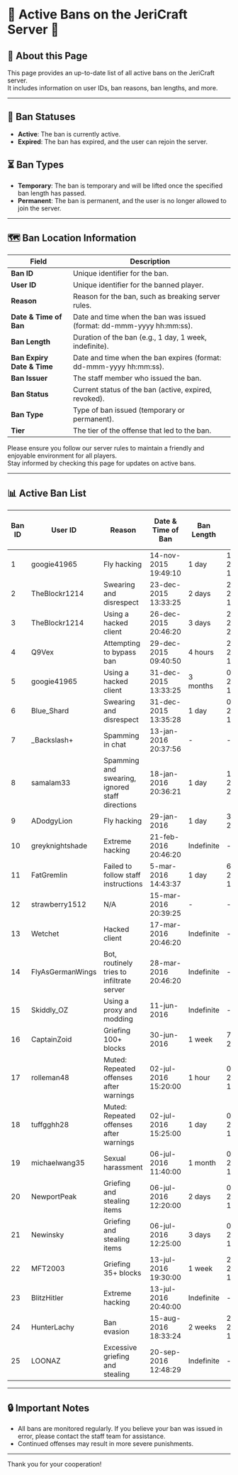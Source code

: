 # 🚫 Active Bans on the JeriCraft Server 🚫

## 📄 About this Page
This page provides an up-to-date list of all active bans on the JeriCraft server.  
It includes information on user IDs, ban reasons, ban lengths, and more.

---

## 📝 Ban Statuses
- **Active**: The ban is currently active.
- **Expired**: The ban has expired, and the user can rejoin the server.

## ⏳ Ban Types
- **Temporary**: The ban is temporary and will be lifted once the specified ban length has passed.
- **Permanent**: The ban is permanent, and the user is no longer allowed to join the server.

---

## 🗺️ Ban Location Information
| **Field**                    | **Description**                                                             |
|------------------------------|-----------------------------------------------------------------------------|
| **Ban ID**                   | Unique identifier for the ban.                                            |
| **User ID**                  | Unique identifier for the banned player.                                   |
| **Reason**                   | Reason for the ban, such as breaking server rules.                        |
| **Date & Time of Ban**       | Date and time when the ban was issued (format: dd-mmm-yyyy hh:mm:ss).   |
| **Ban Length**               | Duration of the ban (e.g., 1 day, 1 week, indefinite).                   |
| **Ban Expiry Date & Time**   | Date and time when the ban expires (format: dd-mmm-yyyy hh:mm:ss).       |
| **Ban Issuer**               | The staff member who issued the ban.                                      |
| **Ban Status**               | Current status of the ban (active, expired, revoked).                     |
| **Ban Type**                 | Type of ban issued (temporary or permanent).                               |
| **Tier**                     | The tier of the offense that led to the ban.                              |

Please ensure you follow our server rules to maintain a friendly and enjoyable environment for all players.  
Stay informed by checking this page for updates on active bans.

---

## 📊 Active Ban List

| **Ban ID** | **User ID**      | **Reason**                                      | **Date & Time of Ban** | **Ban Length** | **Ban Expiry Date & Time** | **Ban Issuer** | **Ban Status** | **Ban Type**   | **Tier** |
|------------|------------------|-------------------------------------------------|------------------------|----------------|----------------------------|----------------|----------------|----------------|----------|
| 1          | googie41965      | Fly hacking                                     | 14-nov-2015 19:49:10   | 1 day          | 15-nov-2015 19:49:10       | Chalwk         | 🔴Expired      | Temporary Ban  | 2        |
| 2          | TheBlockr1214    | Swearing and disrespect                         | 23-dec-2015 13:33:25   | 2 days         | 25-dec-2015 13:33:25       | Will7838       | 🔴Expired      | Temporary Ban  | 1        |
| 3          | TheBlockr1214    | Using a hacked client                           | 26-dec-2015 20:46:20   | 3 days         | 29-dec-2015 20:46:20       | Chalwk         | 🔴Expired      | Temporary Ban  | 2        |
| 4          | Q9Vex            | Attempting to bypass ban                        | 29-dec-2015 09:40:50   | 4 hours        | 29-dec-2015 13:40:50       | Chalwk         | 🔴Expired      | Temporary Ban  | 3        |
| 5          | googie41965      | Using a hacked client                           | 31-dec-2015 13:33:25   | 3 months       | 01-apr-2016 13:33:25       | Chalwk         | 🔴Expired      | Temporary Ban  | 2        |
| 6          | Blue_Shard       | Swearing and disrespect                         | 31-dec-2015 13:35:28   | 1 day          | 01-jan-2016 13:35:28       | Chalwk         | 🔴Expired      | Temporary Ban  | 1        |
| 7          | _Backslash+      | Spamming in chat                                | 13-jan-2016 20:37:56   | -              | -                          | Chalwk         | 🔴Expired      | Kicked         | 3        |
| 8          | samalam33        | Spamming and swearing, ignored staff directions | 18-jan-2016 20:36:21   | 1 day          | 19-jan-2016 20:36:21       | Chalwk         | 🔴Expired      | Temporary Ban  | 1        |
| 9          | ADodgyLion       | Fly hacking                                     | 29-jan-2016            | 1 day          | 30-jan-2016                | JackoSnacko    | 🔴Expired      | Temporary Ban  | 2        |
| 10         | greyknightshade  | Extreme hacking                                 | 21-feb-2016 20:46:20   | Indefinite     | -                          | Chalwk         | 🟢Active       | Permanent Ban  | 2        |
| 11         | FatGremlin       | Failed to follow staff instructions             | 5-mar-2016 14:43:37    | 1 day          | 6-mar-2016 14:43:37        | JackoSnacko    | 🔴Expired      | Temporary Ban  | 1        |
| 12         | strawberry1512   | N/A                                             | 15-mar-2016 20:39:25   | -              | -                          | -              | 🔵Revoked      | -              | -        |
| 13         | Wetchet          | Hacked client                                   | 17-mar-2016 20:46:20   | Indefinite     | -                          | Chalwk         | 🟢Active       | Permanent Ban  | 2        |
| 14         | FlyAsGermanWings | Bot, routinely tries to infiltrate server       | 28-mar-2016 20:46:20   | Indefinite     | -                          | Chalwk         | 🟢Active       | Permanent Ban  | 2        |
| 15         | Skiddly_OZ       | Using a proxy and modding                       | 11-jun-2016            | Indefinite     | -                          | Chalwk         | 🟢Active       | Permanent Ban  | 2        |
| 16         | CaptainZoid      | Griefing 100+ blocks                            | 30-jun-2016            | 1 week         | 7-jul-2016                 | Chalwk         | 🔴Expired      | Temporary Ban  | 2        |
| 17         | rolleman48       | Muted: Repeated offenses after warnings         | 02-jul-2016 15:20:00   | 1 hour         | 02-jul-2016 16:20:00       | Chalwk         | 🔴Expired      | Temporary Mute | 1        |
| 18         | tuffgghh28       | Muted: Repeated offenses after warnings         | 02-jul-2016 15:25:00   | 1 day          | 03-jul-2016 15:25:00       | Chalwk         | 🔴Expired      | Temporary Mute | 1        |
| 19         | michaelwang35    | Sexual harassment                               | 06-jul-2016 11:40:00   | 1 month        | 06-aug-2016 11:40:00       | Chalwk         | 🔴Expired      | Temporary Ban  | 3        |
| 20         | NewportPeak      | Griefing and stealing items                     | 06-jul-2016 12:20:00   | 2 days         | 08-jul-2016 12:20:00       | MincQ          | 🔴Expired      | Temporary Ban  | 2        |
| 21         | Newinsky         | Griefing and stealing items                     | 06-jul-2016 12:25:00   | 3 days         | 09-jul-2016 12:25:00       | Will7838       | 🔴Expired      | Temporary Ban  | 2        |
| 22         | MFT2003          | Griefing 35+ blocks                             | 13-jul-2016 19:30:00   | 1 week         | 20-jul-2016 19:30:00       | Chalwk         | 🔴Expired      | Temporary Ban  | 1        |
| 23         | BlitzHitler      | Extreme hacking                                 | 13-jul-2016 20:40:00   | Indefinite     | -                          | Chalwk         | 🟢Active       | Permanent Ban  | 3        |
| 24         | HunterLachy      | Ban evasion                                     | 15-aug-2016 18:33:24   | 2 weeks        | 29-aug-2016 18:33:24       | Chalwk         | 🔴Expired      | Temporary Ban  | 2        |
| 25         | LOONAZ           | Excessive griefing and stealing                 | 20-sep-2016 12:48:29   | Indefinite     | -                          | Chalwk         | 🟢Active       | Permanent Ban  | 2        |

---

## 🔒 Important Notes
- All bans are monitored regularly. If you believe your ban was issued in error, please contact the staff team for assistance.
- Continued offenses may result in more severe punishments.

---

Thank you for your cooperation!
